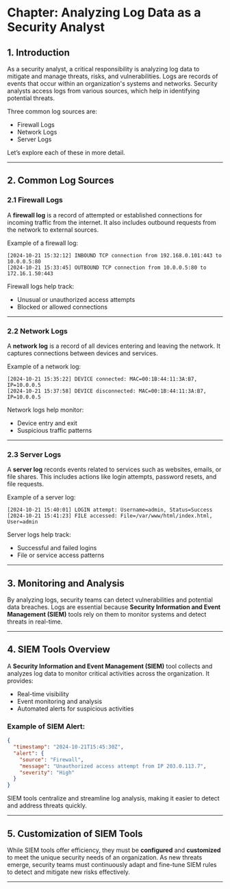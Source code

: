 # Chapter: Analyzing Log Data as a Security Analyst

## 1. Introduction

As a security analyst, a critical responsibility is analyzing log data to mitigate and manage threats, risks, and vulnerabilities. Logs are records of events that occur within an organization's systems and networks. Security analysts access logs from various sources, which help in identifying potential threats.

Three common log sources are:

- Firewall Logs
- Network Logs
- Server Logs

Let’s explore each of these in more detail.

---

## 2. Common Log Sources

### 2.1 Firewall Logs

A **firewall log** is a record of attempted or established connections for incoming traffic from the internet. It also includes outbound requests from the network to external sources.

Example of a firewall log:

```plaintext
[2024-10-21 15:32:12] INBOUND TCP connection from 192.168.0.101:443 to 10.0.0.5:80
[2024-10-21 15:33:45] OUTBOUND TCP connection from 10.0.0.5:80 to 172.16.1.50:443
```

Firewall logs help track:

- Unusual or unauthorized access attempts
- Blocked or allowed connections

---

### 2.2 Network Logs

A **network log** is a record of all devices entering and leaving the network. It captures connections between devices and services.

Example of a network log:

```plaintext
[2024-10-21 15:35:22] DEVICE connected: MAC=00:1B:44:11:3A:B7, IP=10.0.0.5
[2024-10-21 15:37:58] DEVICE disconnected: MAC=00:1B:44:11:3A:B7, IP=10.0.0.5
```

Network logs help monitor:

- Device entry and exit
- Suspicious traffic patterns

---

### 2.3 Server Logs

A **server log** records events related to services such as websites, emails, or file shares. This includes actions like login attempts, password resets, and file requests.

Example of a server log:

```plaintext
[2024-10-21 15:40:01] LOGIN attempt: Username=admin, Status=Success
[2024-10-21 15:41:23] FILE accessed: File=/var/www/html/index.html, User=admin
```

Server logs help track:

- Successful and failed logins
- File or service access patterns

---

## 3. Monitoring and Analysis

By analyzing logs, security teams can detect vulnerabilities and potential data breaches. Logs are essential because **Security Information and Event Management (SIEM)** tools rely on them to monitor systems and detect threats in real-time.

---

## 4. SIEM Tools Overview

A **Security Information and Event Management (SIEM)** tool collects and analyzes log data to monitor critical activities across the organization. It provides:

- Real-time visibility
- Event monitoring and analysis
- Automated alerts for suspicious activities

### Example of SIEM Alert:

```json
{
  "timestamp": "2024-10-21T15:45:30Z",
  "alert": {
    "source": "Firewall",
    "message": "Unauthorized access attempt from IP 203.0.113.7",
    "severity": "High"
  }
}
```

SIEM tools centralize and streamline log analysis, making it easier to detect and address threats quickly.

---

## 5. Customization of SIEM Tools

While SIEM tools offer efficiency, they must be **configured** and **customized** to meet the unique security needs of an organization. As new threats emerge, security teams must continuously adapt and fine-tune SIEM rules to detect and mitigate new risks effectively.

---
